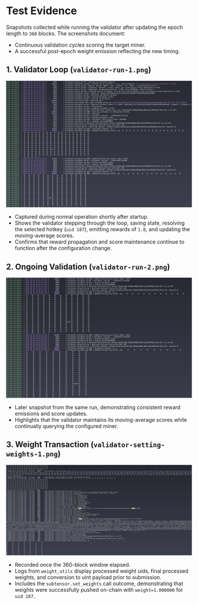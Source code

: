# Test Evidence

Snapshots collected while running the validator after updating the epoch length to `360` blocks.
The screenshots document:

- Continuous validation cycles scoring the target miner.
- A successful post-epoch weight emission reflecting the new timing.

## 1. Validator Loop (`validator-run-1.png`)

![Validator Loop](validator-run-1.png)

- Captured during normal operation shortly after startup.
- Shows the validator stepping through the loop, saving state, resolving the selected hotkey (`uid 187`), emitting rewards of `1.0`, and updating the moving-average scores.
- Confirms that reward propagation and score maintenance continue to function after the configuration change.

## 2. Ongoing Validation (`validator-run-2.png`)

![Ongoing Validation](validator-run-2.png)

- Later snapshot from the same run, demonstrating consistent reward emissions and score updates.
- Highlights that the validator maintains its moving-average scores while continually querying the configured miner.

## 3. Weight Transaction (`validator-setting-weights-1.png`)

![Weight Transaction](validator-setting-weights-1.png)

- Recorded once the 360-block window elapsed.
- Logs from `weight_utils` display processed weight uids, final processed weights, and conversion to uint payload prior to submission.
- Includes the `subtensor.set_weights` call outcome, demonstrating that weights were successfully pushed on-chain with `weight=1.000000` for `uid 187`.
